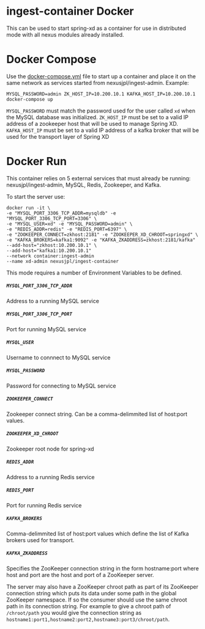 # ingest-container Docker

This can be used to start spring-xd as a container for use in distributed mode with all nexus modules already installed.

# Docker Compose

Use the [docker-compose.yml](docker-compose.yml) file to start up a container and place it on the same network as services started from nexusjpl/ingest-admin. Example:

    MYSQL_PASSWORD=admin ZK_HOST_IP=10.200.10.1 KAFKA_HOST_IP=10.200.10.1 docker-compose up

`MYSQL_PASSWORD` must match the password used for the user called `xd` when the MySQL database was initialized.
`ZK_HOST_IP` must be set to a valid IP address of a zookeeper host that will be used to manage Spring XD.
`KAFKA_HOST_IP` must be set to a valid IP address of a kafka broker that will be used for the transport layer of Spring XD

# Docker Run

This container relies on 5 external services that must already be running: nexusjpl/ingest-admin, MySQL, Redis, Zookeeper, and Kafka.

To start the server use:

    docker run -it \
    -e "MYSQL_PORT_3306_TCP_ADDR=mysqldb" -e "MYSQL_PORT_3306_TCP_PORT=3306" \
    -e "MYSQL_USER=xd" -e "MYSQL_PASSWORD=admin" \
    -e "REDIS_ADDR=redis" -e "REDIS_PORT=6397" \
    -e "ZOOKEEPER_CONNECT=zkhost:2181" -e "ZOOKEEPER_XD_CHROOT=springxd" \
    -e "KAFKA_BROKERS=kafka1:9092" -e "KAFKA_ZKADDRESS=zkhost:2181/kafka"
    --add-host="zkhost:10.200.10.1" \
    --add-host="kafka1:10.200.10.1"
    --network container:ingest-admin
    --name xd-admin nexusjpl/ingest-container

This mode requires a number of Environment Variables to be defined.

##### `MYSQL_PORT_3306_TCP_ADDR`

Address to a running MySQL service

##### `MYSQL_PORT_3306_TCP_PORT`

Port for running MySQL service

##### `MYSQL_USER`

Username to connnect to MySQL service

##### `MYSQL_PASSWORD`

Password for connecting to MySQL service

##### `ZOOKEEPER_CONNECT`

Zookeeper connect string. Can be a comma-delimmited list of host:port values.

##### `ZOOKEEPER_XD_CHROOT`

Zookeeper root node for spring-xd

##### `REDIS_ADDR`

Address to a running Redis service

##### `REDIS_PORT`

Port for running Redis service

##### `KAFKA_BROKERS`

Comma-delimmited list of host:port values which define the list of Kafka brokers used for transport.

##### `KAFKA_ZKADDRESS`

Specifies the ZooKeeper connection string in the form hostname:port where host and port are the host and port of a ZooKeeper server.  

The server may also have a ZooKeeper chroot path as part of its ZooKeeper connection string which puts its data under some path in the global ZooKeeper namespace. If so the consumer should use the same chroot path in its connection string. For example to give a chroot path of `/chroot/path` you would give the connection string as `hostname1:port1,hostname2:port2,hostname3:port3/chroot/path`.